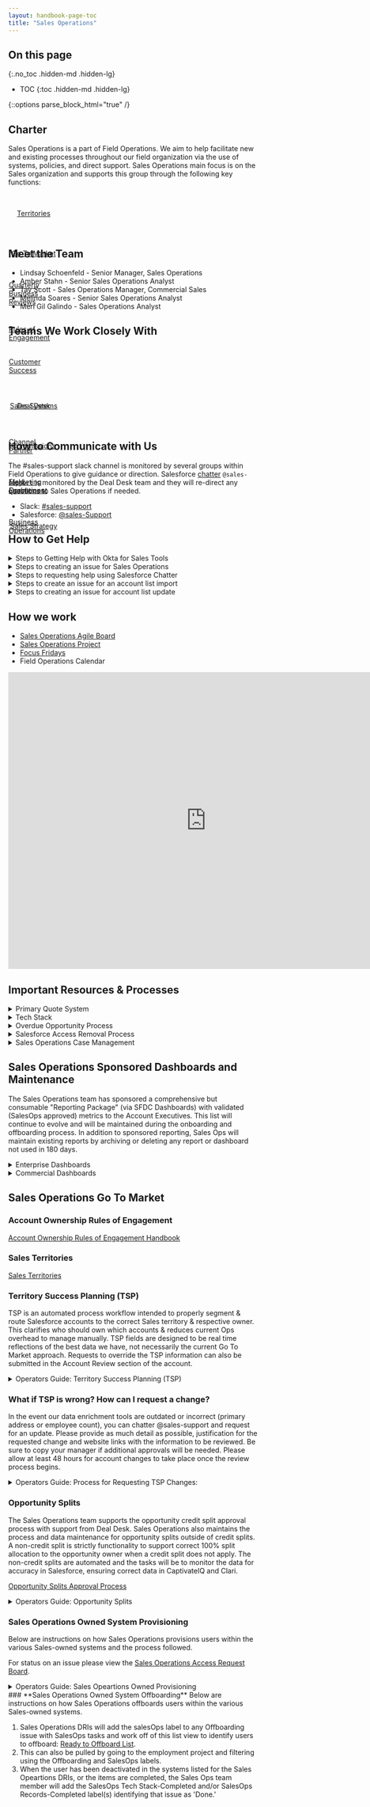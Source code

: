 ```yaml
---
layout: handbook-page-toc
title: "Sales Operations"
---
```

<link rel="stylesheet" type="text/css" href="/stylesheets/biztech.css" />

## On this page
{:.no_toc .hidden-md .hidden-lg}

- TOC
{:toc .hidden-md .hidden-lg}

{::options parse_block_html="true" /}

## **Charter**

Sales Operations is a part of Field Operations.
We aim to help facilitate new and existing processes throughout our field organization via the use of systems, policies, and direct support.
Sales Operations main focus is on the Sales organization and supports this group through the following key functions:

<div class="flex-row" markdown="0" style="height:80px">
  <a href="/handbook/sales/territories/" class="btn btn-purple-inv" style="width:20%;height:100%;margin:1px;display:flex;justify-content:center;align-items:center;">Territories</a>
  <a href="/handbook/sales/field-operations/sales-operations/#sales-operations-go-to-market" class="btn btn-purple-inv" style="width:20%;height:100%;margin:1px;display:flex;justify-content:center;align-items:center;">Go To Market</a>
  <a href="/handbook/sales/qbrs/" class="btn btn-purple-inv" style="width:20%;height:100%;margin:1px;display:flex;justify-content:center;align-items:center;">Quarterly Business Reviews</a>
  <a href="/handbook/business-ops/resources/#account-ownership-rules-of-engagement" class="btn btn-purple-inv" style="width:20%;height:100%;margin:1px;display:flex;justify-content:center;align-items:center;">Rules of Engagement</a>
    </div>

## **Meet the Team**

- Lindsay Schoenfeld - Senior Manager, Sales Operations
- Amber Stahn - Senior Sales Operations Analyst
- Tav Scott - Sales Operations Manager, Commercial Sales
- Melinda Soares - Senior Sales Operations Analyst
- Meri Gil Galindo - Sales Operations Analyst

## **Teams We Work Closely With**

<div class="flex-row" markdown="0" style="height:80px">
    <a href="/handbook/customer-success/" class="btn btn-purple-inv" style="width:20%;height:100%;margin:1px;display:flex;justify-content:center;align-items:center;">Customer Success</a>
    <a href="/handbook/sales/field-operations/sales-systems/" class="btn btn-purple-inv" style="width:20%;height:100%;margin:1px;display:flex;justify-content:center;align-items:center;">Sales Systems</a>
    <a href="/handbook/sales/commissions/" class="btn btn-purple-inv" style="width:20%;height:100%;margin:1px;display:flex;justify-content:center;align-items:center;">Commissions</a>
    <a href="/handbook/marketing/marketing-operations/" class="btn btn-purple-inv" style="width:20%;height:100%;margin:1px;display:flex;justify-content:center;align-items:center;">Marketing Operations</a>
    <a href="/handbook/business-ops/" class="btn btn-purple-inv" style="width:20%;height:100%;margin:1px;display:flex;justify-content:center;align-items:center;">Business Operations</a>
</div>

<div class="flex-row" markdown="0" style="height:80px">
    <a href="/handbook/sales/field-operations/sales-operations/deal-desk/" class="btn btn-purple-inv" style="width:20%;height:100%;margin:1px;display:flex;justify-content:center;align-items:center;">Deal Desk</a>
    <a href="/handbook/resellers/" class="btn btn-purple-inv" style="width:20%;height:100%;margin:1px;display:flex;justify-content:center;align-items:center;">Channel Partner</a>
    <a href="/handbook/sales/field-operations/field-enablement/" class="btn btn-purple-inv" style="width:20%;height:100%;margin:1px;display:flex;justify-content:center;align-items:center;">Field Enablement</a>
    <a href="/handbook/sales/field-operations/sales-strategy/" class="btn btn-purple-inv" style="width:20%;height:100%;margin:1px;display:flex;justify-content:center;align-items:center;">Sales Strategy</a>
  </div>

## **How to Communicate with Us**

The #sales-support slack channel is monitored by several groups within Field Operations to give guidance or direction.
Salesforce [chatter](/handbook/sales/field-operations/sales-operations/deal-desk/#salesforce-chatter-communication ) `@sales-support` is monitored by the Deal Desk team and they will re-direct any questions to Sales Operations if needed.

* Slack: [#sales-support](https://gitlab.slack.com/archives/sales-support)
* Salesforce: [@sales-Support](https://gitlab.my.salesforce.com/_ui/core/chatter/groups/GroupProfilePage?g=0F94M000000fy2K)


## **How to Get Help**

<details>
<summary markdown='span'>
  Steps to Getting Help with Okta for Sales Tools
</summary>

1. Visit the [Okta Handbook Page](/handbook/business-ops/okta/) to learn more about Okta.
1. Create a [General Help Desk Request](/handbook/business-ops/team-member-enablement/).  Use the *submit issue* button on the linked page and then select the General Help Desk Request template.
1. Reach out to #it-help in Slack.


</details>

<details>
<summary markdown='span'>
  Steps to creating an issue for Sales Operations
</summary>

1. Create an issue in our [project](https://gitlab.com/gitlab-com/sales-team/field-operations/sales-operations), making sure to provide detailed business requirements.
Please leave assignee blank.
1. There are existing templates to use, most will fall under the General Request template. 
1. New Issues that are in review will be tagged with the `SalesOps::New_Request` label automatically on creation.
1. An issue will be assigned to a Milestone, given an assignee and the `SalesOps::Assigned` if it is ready to be worked on.
1. Any issue that cannot be slotted into the next two milestones will be put in the backlog denoted by `SalesOps::Backlog` until it can be planned.
1. Please review the status of any issue on our agile [board.](https://gitlab.com/gitlab-com/sales-team/field-operations/sales-operations)

</details>

<details>
<summary markdown='span'>
  Steps to requesting help using Salesforce Chatter
</summary>

1. [Contract assistance](/handbook/sales/#reaching-the-sales-team-internally)
1. [Updating or creating Opportunity Splits ](/handbook/sales/#opportunity-splits)
1. [Salesforce Lightning for Gmail](/handbook/sales/#salesforce-lightning-for-gmail)
1. [Support from the Community Advocacy Team](/handbook/marketing/revenue-marketing/sdr/#working-with-the-community-advocacy-team)
1. [DataFox/Zoominfo segmentation conflicts](/handbook/business-ops/resources/#segmentation)
1. [Reassigning to a Territory Rep](/handbook/business-ops/resources/#account-ownership-rules-of-engagement)
1. [Requesting Reassignment](/handbook/business-ops/resources/#account-ownership-rules-of-engagement)
1. [If LEAD or CONTACT is owned by SDR team member](/handbook/business-ops/resources/#record-creation-in-salesforce)
1. [Locked Deal](/handbook/business-ops/resources/#locking-opportunities-as-a-result-of-their-at-risk-potential)
1. [Deal Desk assistance](/handbook/sales/field-operations/sales-operations/deal-desk/#salesforce-chatter-communication)

</details>

<details>
<summary markdown='span'>
  Steps to create an issue for an account list import
</summary>

Here are the guidelines for requesting account list loads from Sales Operations.
Please follow the instructions below.
The SLA for account list loads into Salesforce is 5-7 business days.
  
**For uploading a list of net new accounts**
* We have a template you can use to dedupe a list of accounts you have sourced [here in the google drive](https://docs.google.com/spreadsheets/d/1zm4uA2_d7aj31BY2wTxNw6HoElyWJQkjMYY4e1D3tRM/edit#gid=1823098798).
This template will help you dedupe the account list and also format your list for upload into Salesforce.
Please follow the directions in the README in the template doc and reach out to #sales-support in Slack if you have any questions.

**Preparing the list:**
1. Clean up list to remove any duplicates and columns not needed. 
1. Update field names to Salesforce compatible values. Only include the required fields listed below.
1. Unless you discuss with us prior, nothing else will be loaded and the extra columns will be ignored in the import.
1. Account Source format: List - Name of Source - Date with no spaces or characters.
1. Create an issue in our [project](https://gitlab.com/gitlab-com/sales-team/field-operations/sales-operations) using the Account List Import [template](https://gitlab.com/gitlab-com/sales-team/field-operations/sales-operations/-/issues).
Include a link to the list and description of the list load.
1. One tab per sheet, one list load per sheet / one sheet per issue.
 

**Required Fields:**

| **Label** | **Field Name** | **Data Type** |
| ------ | ------ | ------ |
| Account Source | AccountSource | Picklist |
| Employees | NumberOfEmployees | Number(8,0) |
| Account Name | Name | Name |
| Type | Type | Picklist |
| Account Record Type | RecordType | Picklist |
| Website | Website | URL(255) |
| Billing Street | Billing Street| Address |
| Billing City | Billing City | Address |
| Billing State/Province | Billing State/Province | Address|
| Billing Zip/Postal Code | Billing Zip/Postal Code | Address |
| Billing Country | Billing Country | Address |

<details>
<summary markdown='span'>
  Operators Guide: Instructions for Sales Operations team on completing Account List Imports
</summary>

**Prepping the List**

1. Check the data in the provided list: 
    * Only one tab per list
    * Make sure the google sheet template was used to ensure the list has been de duped
    * Double check that everything is in the correct format. [**Reference for correct Billing Address Formatting.**](https://docs.google.com/spreadsheets/d/1_FOkc7CHBDaEzPmpoXtkiQE-u-QB_uuJIcAA4mU1gd0/edit?usp=sharing) and ensure that there are no extra columns, only required fields in the template.
    * If there is an exception and there are additional columns not in the template check the account fields and check to see if they are in the correct format, check for field dependencies, etc. 

1. Add Account Owner ID
    * Add a column to the spreadsheet and Label it Account Owner ID
    * Go into Salesforce Setup>Manage Users>Users and find your User ID (15 or 18) number and copy
    * Paste your User ID into the Account Owner ID column in the spreadsheet 
1. Add Record Type ID:
    * Insert a column to the left of the RecordType column and label RecordType ID
    * Go into Salesforce Setup>Customize>Accounts>Record Types (Pull the number out of the URL (number after id= and before the &))
    * Paste into the RecordType ID column>copy down
1. Format the Account Source Column
    * Naming convention: List-Vendor-Identifier-Date (example:List-Zoominfo-FranceAC-20200407
    * Copy and paste values down the column with the correct format
1. Create the Account Source Name in Salesforce
    * Go into Salesforce>Setup>Customize>Account>Fields>Account Source
    * Select New and type the Account Source Name you created in step 4
    * Select the record types that it pertains to (standard and channel)>save
    * Select Reorder>check “Display values alphabetically, not in the order entered
1. Save the prepped list for the data load:
    * Save the Excel file in CSV format on your computer
    * Go into the Salesforce reports tab>Account List Import Folder
    * Clone an existing list report. Add a filter Account Source equals and select the name of the list you created from the picklist
    * Select SAVE AS and type the name of the list you created in step 4
    * Save and Run and leave open as this can be refreshed during the data load 
    
**Data Load Instructions**

Important note before using data loader: Turn ZoomInfo Instant Enrich off while using the Data Loader. (Toggle off for Accounts,
Contacts, and Leads, Verify and Save)

1. Open the data loader. Select Insert. Login in production
1. Go to Settings. Change the batch size to 20. Click OK
1. Select Account Object. Browse for the file. Select list CSV file. Click Next
1. Create or Edit Map Fields. Auto-Match Fields to Columns (Usually works for most columns
    * Make sure that website is mapped
    * Map Number of employees to the NumberofEmployees: Manual-Admin field
    * Drop and drag any missing fields
    * Leave RecordType blank (nothing matches)
    * Click OK. Click Next. Select where the error log will save to. Make sure to save to a location otherwise it will save to a mysterious location on your machine
</details>
</details>

<details>
<summary markdown='span'>
  Steps to creating an issue for account list update
</summary>

**Preparing the list:**
1. Create an Account report in SFDC. 
1. Include the Account ID as a field on your report. This is required to do a mass update. 
1. Include the fields on your report that you want updated. 
1. Save your report in a public folder so it can be accessed later if needed.
1. Export your report, making sure you have included the Account ID.
1. Update the export.  Please keep the original values in the export and create a new column with the new values. Ex: If you want to update website, you will have 2 website columns.  Website and then Website New.  Website New will be the column you create and where the new value is captured.
1. Create an issue in our [project](https://gitlab.com/gitlab-com/sales-team/field-operations/sales-operations) using the Account List Import [template](https://gitlab.com/gitlab-com/sales-team/field-operations/sales-operations/-/issues). Include a link to the list and description of the list load.
1. One Tab per sheet, one list update per sheet / one sheet per issue.
1. If you need help pulling the report or walking though these steps, please slack us with a link to the issue you created in the `#sales-support` Slack channel.

</details>


## **How we work**

- [Sales Operations Agile Board](https://gitlab.com/gitlab-com/sales-team/field-operations/sales-operations/-/boards/1655825?label_name[]=SalesOPS)
- [Sales Operations Project](https://gitlab.com/gitlab-com/sales-team/field-operations/sales-operations)
- [Focus Fridays](/handbook/sales/#focus-fridays)
- Field Operations Calendar

<iframe src="https://calendar.google.com/calendar/embed?src=gitlab.com_hhs5o85g05lho9agbkfhv8lc40%40group.calendar.google.com&ctz=America%2FLos_Angeles" style="border: 0" width="800" height="600" frameborder="0" scrolling="no"></iframe>

## **Important Resources & Processes**

<details>
<summary markdown='span'>
  Primary Quote System
</summary>

The Primary Quote system is a 1:1 relationship in SFDC that connects the total transaction amount on a quote with the amount on its related opportunity.
This is to ensure we are forecasting the same amount that we will book and enables further automation as the quote is sent to Zuora billing.
To support sales situations that require multiple quotes (for instance: a small deal option and a big deal option), sales reps can identify which one of their quote is "Primary".

[Primary Quote technical documentation here:](/handbook/sales/field-operations/sales-systems/gtm-technical-documentation/#primary-quote-system) 

</details> 

<details>
<summary markdown='span'>
  Tech Stack
</summary>

The full company tech stack list with definitions can be found on the [Business Operations - Tech Stack Details page
](/handbook/business-ops/tech-stack/). Here are the tools that the Sales Operations team works with on a daily basis.
1. [Clari](/handbook/business-ops/tech-stack/#clari)
1. [Datafox](/handbook/business-ops/tech-stack/#datafox)
1. [ZoomInfo](/handbook/marketing/marketing-operations/zoominfo/)
1. [Gainsight](/handbook/business-ops/tech-stack/#gainsight)
1. [Leandata](/handbook/business-ops/tech-stack/#leandata)
1. [Salesforce](/handbook/business-ops/tech-stack/#salesforce)
1. [Chorus](/handbook/business-ops/tech-stack/#chorus)

</details> 

<details>
<summary markdown='span'>
  Overdue Opportunity Process
</summary>

1. An overdue opportunity report goes out every Tuesday to managers.
1. An email alert goes out directly to the opportunity owner when the oppty is past due upon edit of the opportunity. Ex: an action needs to happen to trigger the email. 
1. Sales Operations will give until the 15th of the month and then forklift any opportunity with a close date in the past month to a future close date.
1. Managers have "over due" reports on their dashboards for review as needed.

</details> 

<details>
<summary markdown='span'>
  Salesforce Access Removal Process
</summary>

1. To ensure the appropriate users have access and that we're being fiscally responsible in terms of overall usage, users with no usage in 90 days will be deactivated. 
1. Usage will be reviewed once at the beginning of the second month of the quarter so as not to disrupt any quarter end/quarter start cadences. The dates are scheduled on the Field Ops calander.
1. An [Access Change Request](/handbook/business-ops/team-member-enablement/onboarding-access-requests/access-requests/#access-change-request) will be created and an email will be sent to users as extra notification.
1. If access is needed in the future, please submit a new [Access Request](/handbook/business-ops/team-member-enablement/onboarding-access-requests/access-requests/#single-person-access-request) and we can confirm if SFDC is the correct place to gather this information or if other tools can provide it.

<details>
<summary markdown='span'> Instructions for Sales Operations team on completing SFDC Access Removal Process
</summary>

**Identifying the Users**

1. Check the Data in the [Provided Report](https://gitlab.my.salesforce.com/00O4M000004aGGo): 
    * Make sure the last login date is set to LESS than or equal to 90 Days ago. 
    * Verify that no integration users or users that might be tied to an external system are not included in the access removal.  If there are questions, error on the cautious side and work with Sales Systems. 
1. Create an [Access Change Request](handbook/business-ops/employee-enablement/it-ops-team/access-requests/#access-change-request)
    * List the users that will be removed so that we have record of reason and users if needed in the future. 
1. Email Notification:
    * Work with Sales Operations Manager to send the email notification.  This is an extra step for extra visibility to users and might not always be needed depending on volume and other communication that has occured. 
    * Example Email:
    
        Hope that you are having a good week.  We in SalesOps are doing a cleanup of our tech stack tools to ensure the appropriate users have access and that we're being fiscally responsible in terms of overall usage.  During this process, we've discovered that nearly **XXX** Salesforce.com users haven't logged in for 3 months or more.  If you're receiving this message, your user account falls into this bucket. 
        As such, I'm writing to let you know that we'll be deactivating your SFDC license on XXX in an effort to ensure that we have enough licenses to provision to our new and existing Sales people; who leverage the tool daily. 
        So what does this mean for you?  
        Effective XXX you will no longer have access to SFDC
        If there's critical SFDC data that you need for your role, please submit a new Access Request and we can confirm if SFDC is the correct place to gather this information or if other tools can provide it
        Please let me know if you have any questions.

1. Deactivating Users in Salesforce
    * From Salesforce, access the setup menu and then manager users.  
    * Locate the user and uncheck the Active box, or click the Freeze button.  Freeze should only be used if the user can not be fully deactivated due to impact to other system or process. 
    * If a user is frozen set a reminder in an issue to go back and deactivate user once related systems / process have been udpated. 

</details>
</details>

<details>
<summary markdown='span'>
  Sales Operations Case Management
</summary>

What:
Salesforce case management system to enable the transfer of certain cases (created from chatter requests) from the Deal Desk group to the Sales Ops group to take action and respond to the original chatter request.
   - As of 2020-09-21, this will include all cases pertaining to account ownership/ROE and account segmentation, except for any cases that touch closed opportunities. 

Where:
- [Deal Desk Queue](https://gitlab.my.salesforce.com/500?fcf=00B4M000004O4ni)
- [Sales Ops Queue](https://gitlab.my.salesforce.com/500?fcf=00B4M000004tewG)
How:
1. All Sales Support chatter requests will continue to flow into the Sales Support queue managed by Deal Desk.
1. Upon reviewing a case and identifying it as an account ownership/ROE or account segmentation request, Deal Desk will change the “Case Reason” field to “Account Reassignment/ROE” or “Account Segmentation Review.”
1. Deal Desk will then change the Case Owner to “Sales Ops Queue,” which will move the case out of the Sales Support queue into the Sales Ops queue. 

Notes on Case Behavior:
1. Changing the “Case Owner” to the name of an individual team member marks that team member’s ownership of the case. This action can be taken at the individual case level or in bulk on the queue level.
1. When case ownership is updated to a Sales Ops team member, the case will remain visible in the Sales Ops queue until closed.
1. Changing the “Status” field to “In Progress” shows that someone is currently working on the case. 
1. By changing Status to “In Progress,” ownership will automatically change to the individual who changes status. 
1. By changing Status to “Closed,” the case will no longer appear in the queue.
   - Note: Check the “Suppress auto case reply” button in the same motion, before saving, to prevent automated chatter posts. If you do not check this box, and you change the status to “In Progress,” upon saving the case, Salesforce will create a chatter reply from your account, tagging the original requester, noting that you are working on the case. Similarly, when you close the case, Salesforce will chatter the requester to note that the work is complete.
Click the “Related Chatter Object” link to view the original request. 

General Notes:
1. If working a case, and the requester makes a second request out of scope, please tag Sales Support so that a new case is opened for Deal Desk to review the request.
1. If working a case, and any aspect of the request relates to ownership of a closed opportunity, please change the case owner back to Sales Support for Deal Desk to review the request.

<details>
<summary markdown='span'> Common Scenarios for Sales Operations team on completing Sales Operations Cases
</summary>

**These scenarios will expand as identified**



</details>
</details>

## **Sales Operations Sponsored Dashboards and Maintenance**

The Sales Operations team has sponsored a comprehensive but consumable "Reporting Package" (via SFDC Dashboards) with validated (SalesOps approved) metrics to the Account Executives.
This list will continue to evolve and will be maintained during the onboarding and offboarding process.
In addition to sponsored reporting, Sales Ops will maintain existing reports by archiving or deleting any report or dashboard not used in 180 days.

<details>
<summary markdown='span'>Enterprise Dashboards </summary>

**Enterprise: West**
1. [WEST ENT Pipeline Dashboard](https://gitlab.my.salesforce.com/01Z4M000000oXBZ)
2. [FY21 CQ WEST ENT Sales Dashboard](https://gitlab.my.salesforce.com/01Z4M000000oXBo)
3. [WEST ENT Pipeline Health Check](https://gitlab.my.salesforce.com/01Z4M000000oXVy)

**Enterprise: East**
4. [EAST ENT Pipeline Dashboard](https://gitlab.my.salesforce.com/01Z4M000000oXBU)
5. [FY21 CQ EAST ENT Sales Dashboard](https://gitlab.my.salesforce.com/01Z4M000000oXBj)
6. [EAST ENT Pipeline Health Check](https://gitlab.my.salesforce.com/01Z4M000000oXVo)

**Enterprise: PubSec**
7. [PubSec Pipeline Dashboard](https://gitlab.my.salesforce.com/01Z4M000000oXC3)
8. [FY21 CQ PubSec Sales Dashboard](https://gitlab.my.salesforce.com/01Z4M000000oXCD)
9. [PubSec Pipeline Health Check](https://gitlab.my.salesforce.com/01Z4M000000oXW8)

**Enterprise: EMEA**
10. [EMEA Enterprise Pipeline Dashboard](https://gitlab.my.salesforce.com/01Z4M000000oX78)
11. [FY21 CQ EMEA ENT Sales Dashboard](https://gitlab.my.salesforce.com/01Z4M000000slbx)
12. [EMEA ENT Pipeline Health Check](https://gitlab.my.salesforce.com/01Z4M000000oXVe)

**Enterprise: APAC**
13. [APAC ENT Pipeline Dashboard](https://gitlab.my.salesforce.com/01Z4M000000oXAR)
14. [FY21 CQ APAC ENT Sales Dashboard](https://gitlab.my.salesforce.com/01Z4M000000oXA2)
15. [APAC ENT Pipeline Health Check](https://gitlab.my.salesforce.com/01Z4M000000oXW3)

**Enterprise: ISR**
16. [Enterprise ISR Metrics](https://gitlab.my.salesforce.com/01Z4M000000oXXV)


The Pipeline Health Check Dashboards will be sent to each regional team for their review every Monday. 

</details> 

<details>
<summary markdown='span'>Commercial Dashboards </summary>

**SMB AMER**
1. [SMB AMER Team Dashboard](https://gitlab.my.salesforce.com/01Z4M000000oXOY)

**SMB EMEA & APAC**
2. [SMB EMEA & APAC Team Dashboard](https://gitlab.my.salesforce.com/01Z4M000000oXRh)

**Mid Market East**
3. [Mid Market-East Team Dashboard](https://gitlab.my.salesforce.com/01Z4M000000oXOE)

**Mid Market West**
4. [Mid Market-West Team Dashboard](https://gitlab.my.salesforce.com/01Z4M000000oXRr)

**Mid Market EMEA**
5. [Mid Market EMEA Team Dashboard](https://gitlab.my.salesforce.com/01Z4M000000oXRw)

</details> 

## **Sales Operations Go To Market**

### **Account Ownership Rules of Engagement**

[Account Ownership Rules of Engagement Handbook](/handbook/business-ops/resources/#account-ownership-rules-of-engagement)

### **Sales Territories**

[Sales Territories](/handbook/sales/territories/)

### **Territory Success Planning (TSP)**

TSP is an automated process workflow intended to properly segment & route Salesforce accounts to the correct Sales territory & respective owner.
This clarifies who should own which accounts & reduces current Ops overhead to manage manually.
TSP fields are designed to be real time reflections of the best data we have, not necessarily the current Go To Market approach.
Requests to override the TSP information can also be submitted in the Account Review section of the account.

<details>
<summary markdown='span'>Operators Guide: Territory Success Planning (TSP) </summary>

**Primary TSP Workflow Components**
 1. **Account Routing** (*Next Owner recommendation process*):
     * Sales Segment (i.e. max employee count of the account hierarchy)
     * Primary Account HQ Address (of top Parent Account in the hierarchy)
         * Inputs for both are formulated via our standardized account enrichment tools (in order):
         * Manual Override > DataFox > Zoominfo > Ship-To > Bill-To
    * LeadData then compares these TSP Input Values against our [SSoT Territory Mapping File](https://docs.google.com/spreadsheets/d/1iTDCaHN-i_xrfiv_Tkg27lYbZ3LHsERySkvv4cPsSNo/edit#gid=720021722) & automatically outputs an Approved Next Owner and Territory.
2. **Account Assignment** (*Account Transfer Process*):
     * (Re)Assignment of an account to the correct owner
     * Updating of Account Territory, Sales Segment, Employees fields

**Firmographic TSP Fields**
   * `[TSP] Sales Segment`: Segment of the account based on the MAX employee count in that account's hierarchy (regardless if MAX is parent or child).
   *  `[TSP] Account Employees`: Number of employees **for this specific account** 
   *  `[TSP] MAX Family Employees`:  MAX employee count (number) in hierarchy
   *  `[TSP] Address (Street, City, State, Post Code, Country)`: Location of Ultimate Parent Account based on the TSP data hierarchy
   *  `[TSP] Geo Story`: Source of address data from TSP Data Hierarchy

**Ownership TSP Fields**
   * `[TSP] Next Approved Owner`: Owner of territory as determined by [SSoT Territory Mapping File](https://docs.google.com/spreadsheets/d/1iTDCaHN-i_xrfiv_Tkg27lYbZ3LHsERySkvv4cPsSNo/edit#gid=720021722)
   * `[TSP] Transfer Date`: Date when account ownership will change to `TSP Next Approved Owner`

**Territory TSP Fields**
   * `[TSP] Territory`: Territory account falls under, as per the [SSoT Territory Mapping File](https://docs.google.com/spreadsheets/d/1iTDCaHN-i_xrfiv_Tkg27lYbZ3LHsERySkvv4cPsSNo/edit#gid=720021722)
   * `[TSP] Region`: Sales territory region the account falls under
   * `[TSP] Subregion`: Sales territory sub-region the account falls under
   * `[TSP] Area`: Sales territory area the account falls under
  
</details> 

### **What if TSP is wrong? How can I request a change?**

In the event our data enrichment tools are outdated or incorrect (primary address or employee count), you can chatter @sales-support and request for an update. Please provide as much detail as possible, justification for the requested change and website links with the information to be reviewed. Be sure to copy your manager if additional approvals will be needed. Please allow at least 48 hours for account changes to take place once the review process begins.


 <details>
<summary markdown='span'>Operators Guide: Process for Requesting TSP Changes:</summary>         

**Operations Review Process:**

* Ops will be assigned cases to review and make updates to the `[Admin]` fields in the `Account Review Admin` section on the account.
          
    * `Number of Employees: Manual - Admin`

    * `Account Address - Manual Source - Admin`

    * `[Admin] Address Street`

    * `[Admin] Address Post Code`

    * `Number of Employees: Manual Source -Admin`

    * `[Admin] Address City`

    * `[Admin] Address State`

    * `[Admin] Address Country` 

* Turnaround time for Approved TSP changes to re-populate typically takes 24-48 hours.
    *  Accounts with a `[TSP] Transfer Date` populated a day in the future will be re-routed that night to the `[TSP] Next Approved Owner`. 
    *  `Account Territory`, `Sales Segment` & `Employees` fields will also be updated upon TSP transfer, to continually align accounts.

</details>

### **Opportunity Splits**

The Sales Operations team supports the opportunity credit split approval process with support from Deal Desk.  Sales Operations also maintains the process and data maintenance for opportunity splits outside of credit splits. A non-credit split is strictly functionality to support correct 100% split allocation to the opportunity owner when a credit split does not apply.  The non-credit splits are automated and the tasks will be to monitor the data for accuracy in Salesforce, ensuring correct data in CaptivateIQ and Clari. 

[Opportunity Splits Approval Process](https://about.gitlab.com/handbook/sales/#opportunity-splits)

<details>
<summary markdown='span'>Operators Guide: Opportunity Splits </summary>

**Opportunity Split Rules**
1. Deal Desk, Sales Comp and Sales Ops are the only users with permissions to add, edit, update and delete splits.
2. 100% Split always goes to the opportunity owner
     * This does not apply for a credit split. Ex: 50/50 or any other percentage split.
     * If the opportunity is incorrectly assigned, the split should still match the owner until correct opportunity assignment is made.
     * This is automated and should be monitored on this [Exception Dashboard](https://gitlab.my.salesforce.com/01Z4M000000oXQt) weekly.
3. There will never be a split that totals above 100%. 
4. SFDC reports and Dashboards will only reflect opportunity splits if the report type includeds opportunity splits. 

**Opportunity Splits in Clari**
   * Clari will pull the split data out of SFDC. 
   
  
**Updating | Adding | Deleting a Split In Salesforce**
1.  Navigate to the opportunity in SFDC.
2.  Locate the opportunity splits relationship by using the hover links at the to or scrolling down the page.
3.  Choose the button to add or edit a split.
4.  Once on the split page, assign either the approved credit split, or edit the existing split percentage.
  
</details> 


### **Sales Operations Owned System Provisioning**

Below are instructions on how Sales Operations provisions users within the various Sales-owned systems and the process followed. 

For status on an issue please view the [Sales Operations Access Request Board](https://gitlab.com/gitlab-com/team-member-epics/access-requests/-/boards/1959331).

<details>
<summary markdown='span'>Operators Guide: Sales Opeartions Owned Provisioning </summary>

### Sales Operations Access Request Labeling System
1. SalesOpsAR::Action Needed - Sales Ops action item is immediate or within current FQ.
1. SalesOpsAR::In Progress - Sales Ops action item is presently being worked on.
1. SalesOpsAR::On Hold - SalesOps AR that is blocked or not presently w/in scope of work.
   1. SalesOPS: Waiting on SFDC License - a reason an AR might be on hold.
1. SalesOpsAR::Completed - Sales Ops has completed their task on this issue although the issue may not be closed.

### Sales Operations Provisioning Workflow
### Baseline Templates | New Hires
1. The onboarding issue will auto create the AR on day 2
2. The templates will automatically:
   - Add the SalesOpsAR::Action Needed label
   - Leave the assignee blank
   - CC Amber and Meri as the Provisioning DRIs
3.  The DRIs will receive an email when a new AR is created
4.  All will be able to monitor the [Sales Ops Access Request Board](https://gitlab.com/gitlab-com/team-member-epics/access-requests/-/boards/1959331)proactively.
5.  When the AR is picked up by the Sales Operations team member, the team member will:
-assign the issue to themself
-add the label SaelsOpsAR::In Progress
6.  The Assignee should be responsible for working the AR to completion by completing all Sales Operations task items and working the label system accordingly. 
7.  If Assignee is out of office, the rest of the team is responsible for moving the AR forward in a timely fashion and can see ARs in flight by looking at the [Sales Ops Access Request Board](https://gitlab.com/gitlab-com/team-member-epics/access-requests/-/boards/1959331)proactively.

### Single Person or Bulk Access Request
1. The user will manually create a [single person or bulk AR](https://about.gitlab.com/handbook/business-ops/team-member-enablement/onboarding-access-requests/access-requests/#singlebulk-access-requests-instructions)
2. In the instructions, they are directed to the Tech Stack doc with the following tasks:
   - Add the SalesOpsAR::Action Needed label
   - Leave the assignee blank
   - CC Amber and Meri as the Provisioning DRIs
3.  The DRIs will receive an email when a new AR is created
4.  All will be able to monitor the [Sales Ops Access Request Board](https://gitlab.com/gitlab-com/team-member-epics/access-requests/-/boards/1959331)proactively.
5.  When the AR is picked up by the Sales Operations team member, the team member will:
-assign the issue to themself
-add the label SaelsOpsAR::In Progress
6.  The Assignee should be responsible for working the AR to completion by completing all Sales Operations task items and working the label system accordingly. 
7.  If Assignee is out of office, the rest of the team is responsible for moving the AR forward in a timely fashion and can see ARs in flight by looking at the [Sales Ops Access Request Board](https://gitlab.com/gitlab-com/team-member-epics/access-requests/-/boards/1959331)proactively.

### Chorus
1. From the [Settings Page](https://chorus.ai/settings/personal-settings) in Chorus, click in **User Management** and then on the **Invite New User** button.    
1. To invite users to Chorus, enter their emails in the designated field separated by commas and click the **Add To List** button. 
1. Updated the Role, Team and License Type.  These will be based off of the users job role/region and should be listed and or approved in the Access Request. If questionable, look at other provisioned users of the same title/role.
1. Click the **Send Invites** button to invite the user to Chorus.

Note: The most accurate access level will be on the Tech Stack or the AR, genenerally AMER and all of Commercial will get recorder, all else listener. 

### DataFox
1. From the [Settings Page] (https://app.datafox.com/settings/general-information) in DataFox located in the top right under your name, click on **Team Management** located on the left. 
1. From **Team Management**, click the **Invite Your Team** button, enter the email addresses of the users to be provisioined, click **Send Invitations**.
1. Most users will have a **Status of Member**, unless otherwise stated in the Access Request.
1. Most users will also have the permission to **Bulk Sync Accounts** unless otherwise noted in the Access Request

### Clari

### SalesForce

</details>
### **Sales Operations Owned System Offboarding**
Below are instructions on how Sales Operations offboards users within the various Sales-owned systems. 

1. Sales Operations DRIs will add the salesOps label to any Offboarding issue with SalesOps tasks and work off of this list view to identify users to offboard: [Ready to Offboard List](https://gitlab.com/gitlab-com/team-member-epics/employment/-/issues?scope=all&utf8=%E2%9C%93&state=opened&label_name[]=offboarding&not[label_name][]=SalesOps). 
1. This can also be pulled by going to the employment project and filtering using the Offboarding and SalesOps labels.
1. When the user has been deactivated in the systems listed for the Sales Opeartions DRIs, or the items are completed, the Sales Ops team member will add the SalesOps Tech Stack-Completed and/or SalesOps Records-Completed label(s) identifying that issue as 'Done.'

